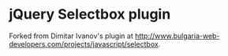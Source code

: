 # jQuery Selectbox plugin

Forked from Dimitar Ivanov's plugin at
http://www.bulgaria-web-developers.com/projects/javascript/selectbox.
